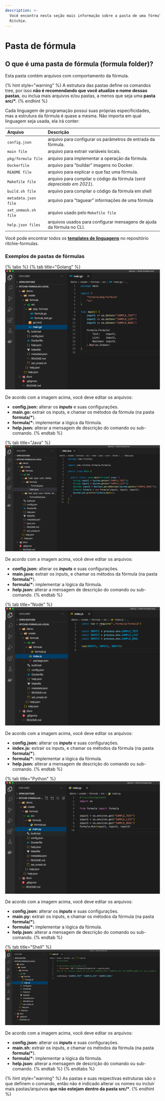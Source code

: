 ```yaml
---
description: >-
  Você encontra nesta seção mais informação sobre a pasta de uma fórmula no
  Ritchie.
---
```


# Pasta de fórmula

## O que é uma pasta de fórmula \(formula folder\)? 

Esta pasta contém arquivos com comportamento da fórmula.

{% hint style="warning" %}
A estrutura das pastas define os comandos tree, por isso **não é recomendando que você atualize o nome dessas pastas**, ou inclua mais arquivos e/ou pastas, a menos que seja uma **pasta src/\*.**
{% endhint %}

Cada linguagem de programação possui suas próprias especificidades, mas a estrutura da fórmula é quase a mesma. Não importa em qual linguagem seja usada, ela irá conter:

| Arquivo | Descrição |
| :--- | :--- |
| `config.json` | arquivo para configurar os parâmetros de entrada da fórmula. |
| `main file` | arquivo para extrair variáveis locais. |
| `pkg/formula file` | arquivo para implementar a operação da fórmula.  |
| `Dockerfile` | arquivo para "buildar" imagens no Docker.  |
| `README file` | arquivo para explicar o que faz uma fórmula. |
| `Makefile file` | arquivo para compilar o código da fórmula \(_será depreciado em 2021_\). |
| `build.sh file` | arquivo para compilar o código da fórmula em shell |
| `metadata.json file` | arquivo para "taguear" informações de uma fórmula  |
| `set_unmask.sh file` | arquivo usado pelo `Makefile file` |
| `help.json files` | arquivos usados para configurar mensagens de ajuda da fórmula no CLI. |

Você pode encontrar todos os [**templates de linguagens**](https://github.com/ZupIT/ritchie-formulas/tree/master/templates/create_formula/languages) no repositório ritchie-formulas.

### Exemplos de pastas de fórmulas 

{% tabs %}
{% tab title="Golang" %}
![](../../../.gitbook/assets/go%20%281%29%20%281%29%20%281%29%20%281%29.png)

De acordo com a imagem acima, você deve editar os arquivos:

* **config.json:** alterar os _**inputs**_ e suas configurações.
* **main.go:** extrair os inputs, e chamar os métodos da fórmula \(na pasta **formula/\***\).
* **formula/\*:** implementar a lógica da fórmula.
* **help.json:** alterar a mensagem de descrição do comando ou sub-comando.
{% endtab %}

{% tab title="Java" %}
![](../../../.gitbook/assets/java%20%282%29%20%282%29%20%282%29%20%282%29.png)

De acordo com a imagem acima, você deve editar os arquivos:

* **config.json:** alterar os _**inputs**_ e suas configurações.
* **main.java:** extrair os inputs, e chamar os métodos da fórmula \(na pasta **formula/\***\).
* **formula/\*:** implementar a lógica da fórmula.
* **help.json:** alterar a mensagem de descrição do comando ou sub-comando.
{% endtab %}

{% tab title="Node" %}
![](../../../.gitbook/assets/node%20%283%29%20%283%29%20%283%29%20%282%29.png)

De acordo com a imagem acima, você deve editar os arquivos:

* **config.json:** alterar os _**inputs**_ e suas configurações.
* **index.js:** extrair os inputs, e chamar os métodos da fórmula \(na pasta **formula/\***\).
* **formula/\*:** implementar a lógica da fórmula.
* **help.json:** alterar a mensagem de descrição do comando ou sub-comando.
{% endtab %}

{% tab title="Python" %}
![](../../../.gitbook/assets/python%20%282%29%20%281%29.png)

De acordo com a imagem acima, você deve editar os arquivos:

* **config.json:** alterar os _**inputs**_ e suas configurações.
* **main.py:** extrair os inputs, e chamar os métodos da fórmula \(na pasta **formula/\***\).
* **formula/\*:** implementar a lógica da fórmula.
* **help.json:** alterar a mensagem de descrição do comando ou sub-comando.
{% endtab %}

{% tab title="Shell" %}
![](../../../.gitbook/assets/shell%20%282%29%20%281%29%20%281%29.png)

De acordo com a imagem acima, você deve editar os arquivos:

* **config.json:** alterar os _**inputs**_ e suas configurações.
* **main.sh:** extrair os inputs, e chamar os métodos da fórmula \(na pasta **formula/\***\).
* **formula/\*:** implementar a lógica da fórmula.
* **help.json:** alterar a mensagem de descrição do comando ou sub-comando.
{% endtab %}
{% endtabs %}

{% hint style="warning" %}
As pastas e suas respectivas estruturas são o que definem o comando, então não é indicado alterar os nomes ou incluir mais pastas/arquivos **que não estejam dentro da pasta src/\***.
{% endhint %}


